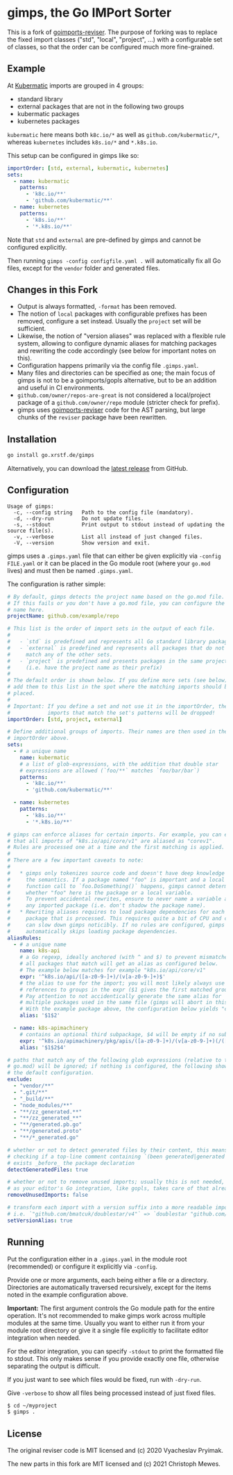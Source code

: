 # gimps, the Go IMPort Sorter

This is a fork of [goimports-reviser](https://github.com/incu6us/goimports-reviser). The purpose of
forking was to replace the fixed import classes ("std", "local", "project", ...) with a configurable
set of classes, so that the order can be configured much more fine-grained.

## Example

At [Kubermatic](https://kubermatic.com/) imports are grouped in 4 groups:

- standard library
- external packages that are not in the following two groups
- kubermatic packages
- kubernetes packages

`kubermatic` here means both `k8c.io/*` as well as `github.com/kubermatic/*`, whereas `kubernetes`
includes `k8s.io/*` and `*.k8s.io`.

This setup can be configured in gimps like so:

```yaml
importOrder: [std, external, kubermatic, kubernetes]
sets:
  - name: kubermatic
    patterns:
      - 'k8c.io/**'
      - 'github.com/kubermatic/**'
  - name: kubernetes
    patterns:
      - 'k8s.io/**'
      - '*.k8s.io/**'
```

Note that `std` and `external` are pre-defined by gimps and cannot be configured explicitly.

Then running `gimps -config configfile.yaml .` will automatically fix all Go files, except for
the `vendor` folder and generated files.

## Changes in this Fork

- Output is always formatted, `-format` has been removed.
- The notion of `local` packages with configurable prefixes has been removed,
  configure a set instead. Usually the `project` set will be sufficient.
- Likewise, the notion of "version aliases" was replaced with a flexible rule system,
  allowing to configure dynamic aliases for matching packages and rewriting the code
  accordingly (see below for important notes on this).
- Configuration happens primarily via the config file `.gimps.yaml`.
- Many files and directories can be specified as one; the main focus of gimps is not to be
  a goimports/gopls alternative, but to be an addition and useful in CI environments.
- `github.com/owner/repos-are-great` is not considered a local/project package of a
  `github.com/owner/repo` module (stricter check for prefix).
- gimps uses [goimports-reviser](https://github.com/incu6us/goimports-reviser)
  code for the AST parsing, but large chunks of the `reviser` package have been rewritten.

## Installation

```bash
go install go.xrstf.de/gimps
```

Alternatively, you can download the [latest release](https://github.com/xrstf/gimps/releases/latest) from GitHub.

## Configuration

```
Usage of gimps:
  -c, --config string   Path to the config file (mandatory).
  -d, --dry-run         Do not update files.
  -s, --stdout          Print output to stdout instead of updating the source file(s).
  -v, --verbose         List all instead of just changed files.
  -V, --version         Show version and exit.
```

gimps uses a `.gimps.yaml` file that can either be given explicitly via `-config FILE.yaml` or
it can be placed in the Go module root (where your `go.mod` lives) and must then be named
`.gimps.yaml`.

The configuration is rather simple:

```yaml
# By default, gimps detects the project name based on the go.mod file.
# If this fails or you don't have a go.mod file, you can configure the
# name here.
projectName: github.com/example/repo

# This list is the order of import sets in the output of each file.
#
#   - `std` is predefined and represents all Go standard library packages
#   - `external` is predefined and represents all packages that do not
#     match any of the other sets.
#   - `project` is predefined and presents packages in the same project
#     (i.e. have the project name as their prefix)
#
# The default order is shown below. If you define more sets (see below),
# add them to this list in the spot where the matching imports should be
# placed.
#
# Important: If you define a set and not use it in the importOrder, the
#            imports that match the set's patterns will be dropped!
importOrder: [std, project, external]

# Define additional groups of imports. Their names are then used in the
# importOrder above.
sets:
  - # a unique name
    name: kubermatic
    # a list of glob-expressions, with the addition that double star
    # expressions are allowed (`foo/**` matches `foo/bar/bar`)
    patterns:
      - 'k8c.io/**'
      - 'github.com/kubermatic/**'

  - name: kubernetes
    patterns:
      - 'k8s.io/**'
      - '*.k8s.io/**'

# gimps can enforce aliases for certain imports. For example, you can ensure
# that all imports of "k8s.io/api/core/v1" are aliased as "corev1".
# Rules are processed one at a time and the first matching is applied.
#
# There are a few important caveats to note:
#
#   * gimps only tokenizes source code and doesn't have deep knowledge of
#     the semantics. If a package named "foo" is important and a local
#     function call to `foo.DoSomething()` happens, gimps cannot determine
#     whether "foo" here is the package or a local variable.
#     To prevent accidental rewrites, ensure to never name a variable after
#     any imported package (i.e. don't shadow the package name).
#   * Rewriting aliases requires to load package dependencies for each
#     package that is processed. This requires quite a bit of CPU and can
#     can slow down gimps noticibly. If no rules are configured, gimps
#     automatically skips loading package dependencies.
aliasRules:
  - # a unique name
    name: k8s-api
    # a Go regexp, ideally anchored (with ^ and $) to prevent mismatches,
    # all packages that match will get an alias as configured below.
    # The example below matches for example "k8s.io/api/core/v1"
    expr: '^k8s.io/api/([a-z0-9-]+)/(v[a-z0-9-]+)$'
    # the alias to use for the import; you will most likely always use
    # references to groups in the expr ($1 gives the first matched group, etc.).
    # Pay attention to not accidentically generate the same alias for
    # multiple packages used in the same file (gimps will abort in this case).
    # With the example package above, the configuration below yields "corev1".
    alias: '$1$2'

  - name: k8s-apimachinery
    # contains an optional third subpackage, $4 will be empty if no subpackage was found
    expr: '^k8s.io/apimachinery/pkg/apis/([a-z0-9-]+)/(v[a-z0-9-]+)(/([a-z0-9-]+))?$'
    alias: '$1$2$4'

# paths that match any of the following glob expressions (relative to the
# go.mod) will be ignored; if nothing is configured, the following shows
# the default configuration.
exclude:
  - "vendor/**"
  - ".git/**"
  - "_build/**"
  - "node_modules/**"
  - "**/zz_generated.**"
  - "**/zz_generated_**"
  - "**/generated.pb.go"
  - "**/generated.proto"
  - "**/*_generated.go"

# whether or not to detect generated files by their content, this means
# checking if a top-line comment containing `(been generated|generated by|do not edit)`
# exists _before_ the package declaration
detectGeneratedFiles: true

# whether or not to remove unused imports; usually this is not needed,
# as your editor's Go integration, like gopls, takes care of that already.
removeUnusedImports: false

# transform each import with a version suffix into a more readable import,
# i.e. `"github.com/bmatcuk/doublestar/v4"` => `doublestar "github.com/bmatcuk/doublestar/v4"`
setVersionAlias: true
```

## Running

Put the configuration either in a `.gimps.yaml` in the module root (recommended) or configure
it explicitly via `-config`.

Provide one or more arguments, each being either a file or a directory. Directories are
automatically traversed recursively, except for the items noted in the example configuration above.

**Important:** The first argument controls the Go module path for the entire operation. It's not
recommended to make gimps work across multiple modules at the same time. Usually you want to
either run it from your module root directory or give it a single file explicitly to facilitate
editor integration when needed.

For the editor integration, you can specify `-stdout` to print the formatted file to stdout. This
only makes sense if you provide exactly one file, otherwise separating the output is difficult.

If you just want to see which files would be fixed, run with `-dry-run`.

Give `-verbose` to show all files being processed instead of just fixed files.

```bash
$ cd ~/myproject
$ gimps .
```

## License

The original reviser code is MIT licensed and (c) 2020 Vyacheslav Pryimak.

The new parts in this fork are MIT licensed and (c) 2021 Christoph Mewes.
